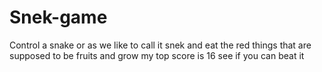 # Snek-game
Control a snake or as we like to call it snek and eat the red things that are supposed to be fruits and grow my top score is 16 see if you can beat it
